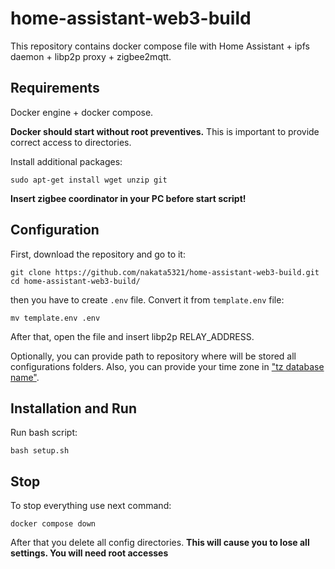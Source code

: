 # home-assistant-web3-build

This repository contains docker compose file with Home Assistant + ipfs daemon + libp2p proxy + zigbee2mqtt.

## Requirements 

Docker engine + docker compose.

**Docker should start without root preventives.** This is important to provide correct access to directories.

Install additional packages:
```commandline
sudo apt-get install wget unzip git
```

**Insert zigbee coordinator in your PC before start script!** 

## Configuration

First, download the repository and go to it:
```commandline
git clone https://github.com/nakata5321/home-assistant-web3-build.git
cd home-assistant-web3-build/
```

then you have to create `.env` file. Convert it from `template.env` file:
```commandline
mv template.env .env
```
After that, open the file and insert libp2p RELAY_ADDRESS.

Optionally, you can provide path to repository where will be stored all configurations folders.
Also, you can provide your time zone in ["tz database name"](https://en.wikipedia.org/wiki/List_of_tz_database_time_zones).


## Installation and Run

Run bash script:
```commandline
bash setup.sh
```
## Stop

To stop everything use next command:
```commandline
docker compose down
```

After that you delete all config directories. **This will cause you to lose all settings. You will need root accesses**